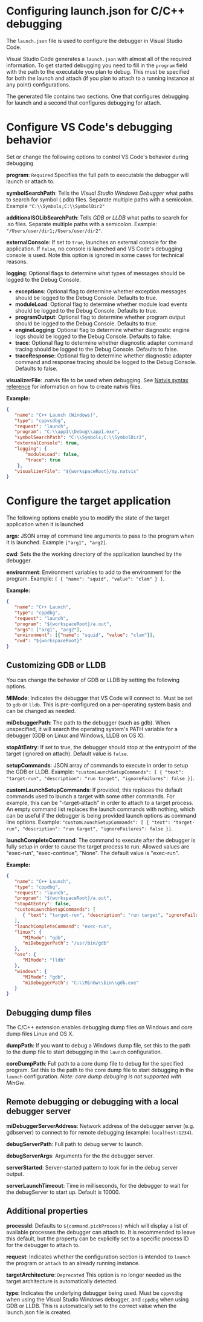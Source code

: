 # Configuring launch.json for C/C++ debugging

The `launch.json` file is used to configure the debugger in Visual Studio Code. 

Visual Studio Code generates a `launch.json` with almost all of the required information.  To get started
debugging you need to fill in the `program` field with the path to the executable you plan to debug. This must be specified for 
both the launch and attach (if you plan to attach to a running instance at any point) configurations.

The generated file contains two sections.  One that configures debugging for launch and a second that configures debugging for attach.

# Configure VS Code's debugging behavior

Set or change the following options to control VS Code's behavior during debugging

**program**: `Required` Specifies the full path to executable the debugger will launch or attach to.

**symbolSearchPath**: Tells the _Visual Studio Windows Debugger_ what paths to search for symbol (.pdb) files.  Separate multiple paths with a semicolon. Example `"C:\\Symbols;C:\\SymbolDir2"`

**additionalSOLibSearchPath**: Tells _GDB or LLDB_ what paths to search for .so files. Separate multiple paths with a semicolon. Example: `"/Users/user/dir1;/Users/user/dir2"`.

**externalConsole**: If set to `true`, launches an external console for the application. If `false`, no console is launched and VS Code's debugging console is used. Note this option is ignored in some cases for technical reasons.
                            
**logging**: Optional flags to determine what types of messages should be logged to the Debug Console.
  * **exceptions**: Optional flag to determine whether exception messages should be logged to the Debug Console. Defaults to true.
  * **moduleLoad**: Optional flag to determine whether module load events should be logged to the Debug Console. Defaults to true.
  * **programOutput**: Optional flag to determine whether program output should be logged to the Debug Console. Defaults to true.
  * **engineLogging**: Optional flag to determine whether diagnostic engine logs should be logged to the Debug Console. Defaults to false.
  * **trace**: Optional flag to determine whether diagnostic adapter command tracing should be logged to the Debug Console. Defaults to false.
  * **traceResponse**: Optional flag to determine whether diagnostic adapter command and response tracing should be logged to the Debug Console. Defaults to false.

**visualizerFile**: .natvis file to be used when debugging. See [Natvis syntax reference](http://aka.ms/natvis#Anchor_8) for information on how to create natvis files.

**Example:**

```json
{
   "name": "C++ Launch (Windows)",
   "type": "cppvsdbg",
   "request": "launch",
   "program": "C:\\app1\\Debug\\app1.exe",
   "symbolSearchPath": "C:\\Symbols;C:\\SymbolDir2",
   "externalConsole": true,
   "logging": {
       "moduleLoad": false,
       "trace": true
    },
   "visualizerFile": "${workspaceRoot}/my.natvis"
}
```


# Configure the target application

The following options enable you to modify the state of the target application when it is launched

**args**: JSON array of command line arguments to pass to the program when it is launched. Example `["arg1", "arg2]`.

**cwd**: Sets the the working directory of the application launched by the debugger.

**environment**: Environment variables to add to the environment for the program. Example: `[ { "name": "squid", "value": "clam" } ]`.

**Example:**

```json
{
   "name": "C++ Launch",
   "type": "cppdbg",
   "request": "launch",
   "program": "${workspaceRoot}/a.out",
   "args": ["arg1", "arg2"],
   "environment": [{"name": "squid", "value": "clam"}],
   "cwd": "${workspaceRoot}"
}
```

## Customizing GDB or LLDB 

You can change the behavior of GDB or LLDB by setting the following options.

**MIMode**: Indicates the debugger that VS Code will connect to. Must be set to `gdb` or `lldb`.  This is pre-configured on a per-operating system basis and can be changed as needed.

**miDebuggerPath**: The path to the debugger (such as gdb). When unspecified, it will search the operating system's PATH variable for a debugger (GDB on Linux and Windows, LLDB on OS X).

**stopAtEntry**: If set to true, the debugger should stop at the entrypoint of the target (ignored on attach). Default value is `false`.

**setupCommands**: JSON array of commands to execute in order to setup the GDB or LLDB. Example: `"customLaunchSetupCommands": [ { "text": "target-run", "description": "run target", "ignoreFailures": false }]`.
 
**customLaunchSetupCommands**: If provided, this replaces the default commands used to launch a target with some other commands. For example, this can be "-target-attach" in order to attach to a target process. An empty command list replaces the launch commands with nothing, which can be useful if the debugger is being provided launch options as command line options. Example: `"customLaunchSetupCommands": [ { "text": "target-run", "description": "run target", "ignoreFailures": false }]`.
      
**launchCompleteCommand**: The command to execute after the debugger is fully setup in order to cause the target process to run. Allowed values are "exec-run", "exec-continue", "None". The default value is "exec-run".

**Example:**

```json
{
   "name": "C++ Launch",
   "type": "cppdbg",
   "request": "launch",
   "program": "${workspaceRoot}/a.out",
   "stopAtEntry": false,
   "customLaunchSetupCommands": [
      { "text": "target-run", "description": "run target", "ignoreFailures": false }
   ],
   "launchCompleteCommand": "exec-run",
   "linux": {
      "MIMode": "gdb",
      "miDebuggerPath": "/usr/bin/gdb"
   },
   "osx": {
      "MIMode": "lldb"
   },
   "windows": {
      "MIMode": "gdb",
      "miDebuggerPath": "C:\\MinGw\\bin\\gdb.exe"
   }
}
```

## Debugging dump files

The C/C++ extension enables debugging dump files on Windows and core dump files Linux and OS X.

**dumpPath**: If you want to debug a Windows dump file, set this to the path to the dump file to start debugging in the `launch` configuration.

**coreDumpPath**: Full path to a core dump file to debug for the specified program.  Set this to the path to the core dump file to start debugging in the `launch` configuration. 
_Note: core dump debuging is not supported with MinGw._  

## Remote debugging or debugging with a local debugger server

**miDebuggerServerAddress**: Network address of the debugger server (e.g. gdbserver) to connect to for remote debugging (example: `localhost:1234`).

**debugServerPath**: Full path to debug server to launch.

**debugServerArgs**: Arguments for the the debugger server.
                
**serverStarted**: Server-started pattern to look for in the debug server output.

**serverLaunchTimeout**: Time in milliseconds, for the debugger to wait for the debugServer to start up. Default is 10000.

## Additional properties

**processId**: Defaults to `${command.pickProcess}` which will display a list of available processes the debugger can attach to.  It is recommended to leave this default, but the property can be explicitly set to a specific process ID for the debugger to attach to.

**request**: Indicates whether the configuration section is intended to `launch` the program or `attach` to an already running instance.

**targetArchitecture**: `Deprecated` This option is no longer needed as the target architecture is automatically detected.

**type**: Indicates the underlying debugger being used. Must be `cppvsdbg` when using the Visual Studio Windows debugger, and `cppdbg` when using GDB or LLDB.  This is automatically set to the correct value when the 
launch.json file is created.


